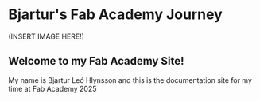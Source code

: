 # Bjartur's Fab Academy Journey 

(INSERT IMAGE HERE!)

## Welcome to my Fab Academy Site!

My name is Bjartur Leó Hlynsson and this is the documentation site for my time at Fab Academy 2025
